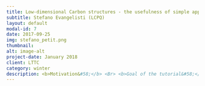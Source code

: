 ```yaml
---
title: Low-dimensional Carbon structures - the usefulness of simple approaches
subtitle: Stefano Evangelisti (LCPQ)
layout: default
modal-id: 7
date: 2017-09-25
img: stefano_petit.png
thumbnail:
alt: image-alt
project-date: January 2018
client: LTTC
category: winter
description: <b>Motivation&#58;</b> <Br> <b>Goal of the tutorial&#58;</b> <Br> <b> What are we going to learn&#58;</b><Br> * <Br> *
---
```

